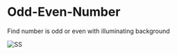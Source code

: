# Odd-Even-Number
 Find number is odd or even with illuminating background
 
![SS](https://github.com/Kingsman119/Odd-Even-Number/assets/154053800/67d926d2-c534-41b2-a93f-fb5c4e6e5422)
